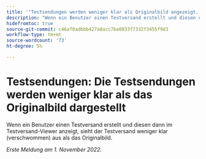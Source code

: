 ```yaml
---
title: '"Testsendungen werden weniger klar als Originalbild angezeigt.'
description: "Wenn ein Benutzer einen Testversand erstellt und diesen dann im Testversand-Viewer anzeigt, sieht der Testversand weniger klar (verschwommen) aus als das Originalbild."
hidefromtoc: true
source-git-commit: c46af0adbbb427a8acc7ba0833f7332f3455f9d3
workflow-type: tm+mt
source-wordcount: '73'
ht-degree: 5%

---
```



# Testsendungen: Die Testsendungen werden weniger klar als das Originalbild dargestellt

<!--This is on both the WF and WFP TOCs-->

Wenn ein Benutzer einen Testversand erstellt und diesen dann im Testversand-Viewer anzeigt, sieht der Testversand weniger klar (verschwommen) aus als das Originalbild.

_Erste Meldung am 1. November 2022._

